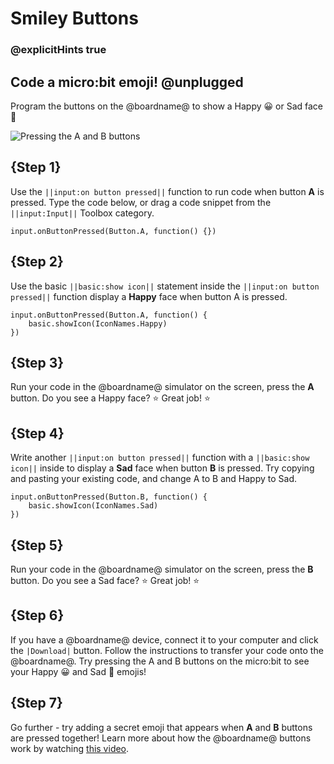 # Smiley Buttons

### @explicitHints true

## Code a micro:bit emoji! @unplugged

Program the buttons on the @boardname@ to show a Happy 😀 or Sad face 🙁

![Pressing the A and B buttons](/static/mb/projects/smiley-buttons/sim.gif)

## {Step 1}

Use the ``||input:on button pressed||`` function to run code when button **A** is pressed. Type the code below, or drag a code snippet from the ``||input:Input||`` Toolbox category.

```spy
input.onButtonPressed(Button.A, function() {})
```

## {Step 2}

Use the basic ``||basic:show icon||`` statement inside the ``||input:on button pressed||`` function display a **Happy** face when button A is pressed.

```spy
input.onButtonPressed(Button.A, function() { 
    basic.showIcon(IconNames.Happy)
})
```

## {Step 3}

Run your code in the @boardname@ simulator on the screen, press the **A** button. Do you see a Happy face? ⭐ Great job! ⭐

## {Step 4}

Write another ``||input:on button pressed||`` function with a ``||basic:show icon||`` inside to display a **Sad** face when button **B** is pressed. Try copying and pasting your existing code, and change A to B and Happy to Sad.

```spy
input.onButtonPressed(Button.B, function() { 
    basic.showIcon(IconNames.Sad)
})
```

## {Step 5}

Run your code in the @boardname@ simulator on the screen, press the **B** button. Do you see a Sad face? ⭐ Great job! ⭐

## {Step 6}

If you have a @boardname@ device, connect it to your computer and click the ``|Download|`` button. Follow the instructions to transfer your code onto the @boardname@. Try pressing the A and B buttons on the micro:bit to see your Happy 😀 and Sad 🙁 emojis!

## {Step 7}

Go further - try adding a secret emoji that appears when **A** and **B** buttons are pressed together! 
Learn more about how the @boardname@ buttons work by watching [this video](https://youtu.be/t_Qujjd_38o).
